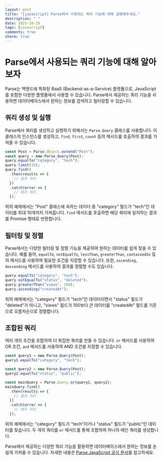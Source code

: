 ```yaml
---
layout: post
title: "[javascript] Parse에서 사용되는 쿼리 기능에 대해 설명해주세요."
description: " "
date: 2023-10-19
tags: [javascript]
comments: true
share: true
---
```

# Parse에서 사용되는 쿼리 기능에 대해 알아보자

Parse는 백엔드에 특화된 BaaS (Backend-as-a-Service) 플랫폼으로, JavaScript를 포함한 다양한 플랫폼에서 사용할 수 있습니다. Parse에서 제공하는 쿼리 기능을 사용하면 데이터베이스에서 원하는 정보를 검색하고 필터링할 수 있습니다.

## 쿼리 생성 및 실행

Parse에서 쿼리를 생성하고 실행하기 위해서는 `Parse.Query` 클래스를 사용합니다. 이 클래스의 인스턴스를 생성하고, `find`, `first`, `count` 등의 메서드를 호출하여 결과를 가져올 수 있습니다.

```javascript
const Post = Parse.Object.extend("Post");
const query = new Parse.Query(Post);
query.equalTo("category", "tech");
query.limit(10);
query.find()
  .then(results => {
    // 결과 처리
  })
  .catch(error => {
    // 에러 처리
  });
```

위의 예제에서는 "Post" 클래스에 속하는 데이터 중 "category" 필드가 "tech"인 데이터를 최대 10개까지 가져옵니다. `find` 메서드를 호출하면 해당 쿼리에 일치하는 결과를 Promise 형태로 반환합니다.

## 필터링 및 정렬

Parse에서는 다양한 필터링 및 정렬 기능을 제공하여 원하는 데이터를 쉽게 찾을 수 있습니다. 예를 들어, `equalTo`, `notEqualTo`, `lessThan`, `greaterThan`, `containedIn` 등의 메서드를 사용하여 필요한 조건을 지정할 수 있습니다. 또한, `ascending`, `descending` 메서드를 사용하여 결과를 정렬할 수도 있습니다.

```javascript
query.equalTo("category", "tech");
query.notEqualTo("status", "deleted");
query.greaterThan("views", 100);
query.ascending("createdAt");
```

위의 예제에서는 "category" 필드가 "tech"인 데이터이면서 "status" 필드가 "deleted"가 아니고, "views" 필드가 100보다 큰 데이터를 "createdAt" 필드를 기준으로 오름차순으로 정렬합니다.

## 조합된 쿼리

여러 개의 조건을 조합하여 더 복잡한 쿼리를 만들 수 있습니다. `or` 메서드를 사용하여 OR 조건, `and` 메서드를 사용하여 AND 조건을 지정할 수 있습니다.

```javascript
const query1 = new Parse.Query(Post);
query1.equalTo("category", "tech");

const query2 = new Parse.Query(Post);
query2.equalTo("status", "public");

const mainQuery = Parse.Query.or(query1, query2);
mainQuery.find()
  .then(results => {
    // 결과 처리
  })
  .catch(error => {
    // 에러 처리
  });
```

위의 예제에서는 "category" 필드가 "tech"이거나 "status" 필드가 "public"인 데이터를 찾습니다. 두 개의 쿼리를 `or` 메서드를 통해 조합하여 하나의 메인 쿼리를 생성합니다.

Parse에서 제공하는 다양한 쿼리 기능을 활용하면 데이터베이스에서 원하는 정보를 손쉽게 가져올 수 있습니다. 자세한 내용은 [Parse JavaScript 공식 문서](https://docs.parseplatform.org/js/guide/#queries)를 참고하세요.